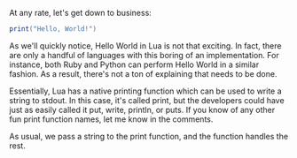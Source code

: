 At any rate, let's get down to business:

```lua
print("Hello, World!")
```

As we'll quickly notice, Hello World in Lua is not that exciting. In fact, there
are only a handful of languages with this boring of an implementation. For
instance, both Ruby and Python can perform Hello World in a similar fashion.
As a result, there's not a ton of explaining that needs to be done.

Essentially, Lua has a native printing function which can be used to write a
string to stdout. In this case, it's called print, but the developers could
have just as easily called it put, write, println, or puts. If you know of any
other fun print function names, let me know in the comments.

As usual, we pass a string to the print function, and the function handles the
rest.
